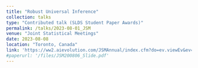 ```yaml
---
title: "Robust Universal Inference"
collection: talks
type: "Contributed talk (SLDS Student Paper Awards)"
permalink: /talks/2023-08-01_JSM
venue: "Joint Statistical Meetings"
date: 2023-08-08
location: "Toronto, Canada"
link: 'https://ww2.aievolution.com/JSMAnnual/index.cfm?do=ev.viewEv&ev=2031'
#paperurl: '/files/JSM200806_Slide.pdf'
---
```


